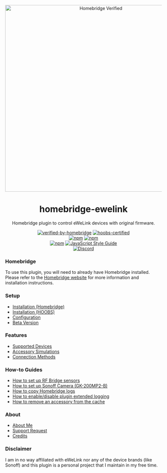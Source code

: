 <p align="center">
   <a href="https://github.com/homebridge/verified/blob/master/verified-plugins.json"><img alt="Homebridge Verified" src="https://user-images.githubusercontent.com/43026681/90361629-9af86200-e056-11ea-8553-4e4e5c4b5a54.png" width="600px"></a>
</p>
<span align="center">
  
# homebridge-ewelink 

Homebridge plugin to control eWeLink devices with original firmware.

[![verified-by-homebridge](https://badgen.net/badge/homebridge/verified/purple)](https://github.com/homebridge/homebridge/wiki/Verified-Plugins)
[![hoobs-certified](https://badgen.net/badge/HOOBS/Certified/yellow)](https://plugins.hoobs.org/plugin/homebridge-govee)   
[![npm](https://img.shields.io/npm/v/homebridge-ewelink/latest?label=latest)](https://www.npmjs.com/package/homebridge-ewelink)
[![npm](https://img.shields.io/npm/v/homebridge-ewelink/beta?label=beta)](https://github.com/bwp91/homebridge-ewelink/wiki/Beta-Version)   
[![npm](https://img.shields.io/npm/dt/homebridge-ewelink)](https://www.npmjs.com/package/homebridge-ewelink)
[![JavaScript Style Guide](https://img.shields.io/badge/code_style-standard-brightgreen.svg)](https://standardjs.com)   
[![Discord](https://img.shields.io/discord/432663330281226270?color=728ED5&logo=discord&label=discord)](https://discord.com/channels/432663330281226270/742733745743855627)

</span>

### Homebridge
To use this plugin, you will need to already have Homebridge installed. Please refer to the [Homebridge website](https://homebridge.io) for more information and installation instructions.

### Setup
* [Installation (Homebridge)](https://github.com/bwp91/homebridge-ewelink/wiki/Installation-(Homebridge))
* [Installation (HOOBS)](https://github.com/bwp91/homebridge-ewelink/wiki/Installation-(HOOBS))
* [Configuration](https://github.com/bwp91/homebridge-ewelink/wiki/Configuration)
* [Beta Version](https://github.com/bwp91/homebridge-ewelink/wiki/Beta-Version)
### Features
* [Supported Devices](https://github.com/bwp91/homebridge-ewelink/wiki/Supported-Devices)
* [Accessory Simulations](https://github.com/bwp91/homebridge-ewelink/wiki/Accessory-Simulations)
* [Connection Methods](https://github.com/bwp91/homebridge-ewelink/wiki/Connection-Methods)
### How-to Guides
* [How to set up RF Bridge sensors](https://github.com/bwp91/homebridge-ewelink/wiki/How-to-set-up-RF-Bridge-sensors)
* [How to set up Sonoff Camera (GK-200MP2-B)](https://github.com/bwp91/homebridge-ewelink/wiki/How-to-set-up-Sonoff-Camera)
* [How to copy Homebridge logs](https://github.com/bwp91/homebridge-ewelink/wiki/How-to-copy-Homebridge-logs)
* [How to enable/disable plugin extended logging](https://github.com/bwp91/homebridge-ewelink/wiki/How-to-enable-disable-plugin-extended-logging)
* [How to remove an accessory from the cache](https://github.com/bwp91/homebridge-ewelink/wiki/How-to-remove-an-accessory-from-the-cache)
### About
* [About Me](https://github.com/sponsors/bwp91)
* [Support Request](https://github.com/bwp91/homebridge-ewelink/issues/new/choose)
* [Credits](https://github.com/bwp91/homebridge-ewelink/wiki/Credits)
### Disclaimer
I am in no way affiliated with eWeLink nor any of the device brands (like Sonoff) and this plugin is a personal project that I maintain in my free time.
